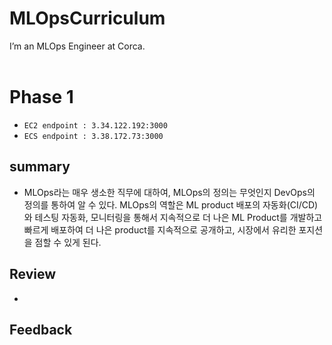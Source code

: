 # MLOpsCurriculum

I’m an MLOps Engineer at Corca.
<br>
<br>

# Phase 1

- `EC2 endpoint : 3.34.122.192:3000`
- `ECS endpoint : 3.38.172.73:3000`

## summary

- MLOps라는 매우 생소한 직무에 대하여, MLOps의 정의는 무엇인지 DevOps의 정의를 통하여 알 수 있다. MLOps의 역할은 ML product 배포의 자동화(CI/CD)와 테스팅 자동화, 모니터링을 통해서 지속적으로 더 나은 ML Product를 개발하고 빠르게 배포하여 더 나은 product를 지속적으로 공개하고, 시장에서 유리한 포지션을 점할 수 있게 된다.

## Review

-

## Feedback
